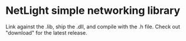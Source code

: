 NetLight simple networking library
==================================

Link against the .lib, ship the .dll, and compile with the .h file.
Check out "download" for the latest release.
